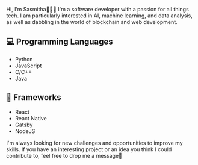 Hi, I’m Sasmitha🙋🏽‍♂️ I'm a software developer with a passion for all things tech.
I am particularly interested in AI, machine learning, and data analysis, as well as dabbling in the world of blockchain and web development.

## 💻 Programming Languages

- Python
- JavaScript
- C/C++
- Java

## 🚀 Frameworks

- React
- React Native
- Gatsby
- NodeJS

I'm always looking for new challenges and opportunities to improve my skills. If you have an interesting project or an idea you think I could contribute to, feel free to drop me a message💬

